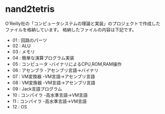 # nand2tetris

O'Reilly社の「コンピュータシステムの理論と実装」のプロジェクトで作成したファイルを格納しています。
格納したファイルの内容は下記です。

- 01 : 回路のパーツ
- 02 : ALU
- 03 : メモリ
- 04 : 簡単な演算プログラム実装
- 05 : コンピュータ
    -バイナリによるCPU,ROM,RAM操作
- 06 : アセンブラ
    -アセンブリ言語→バイナリ
- 07 : VM変換器
    -VM言語→アセンブリ言語
- 08 : VM変換器
    -VM言語→アセンブリ言語
- 09 : Jack言語プログラム
- 10 : コンパイラ
    -高水準言語→VM言語
- 11 : コンパイラ
    -高水準言語→VM言語
- 12 : OS
